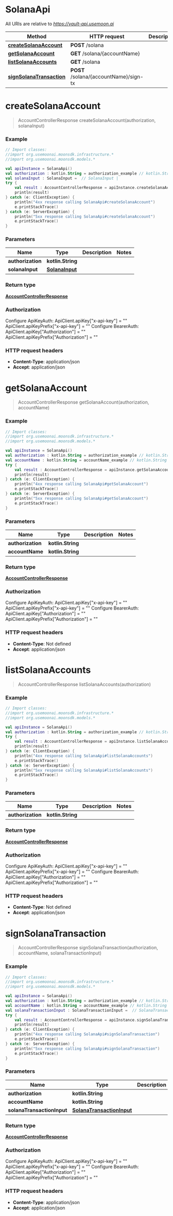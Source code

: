 # SolanaApi

All URIs are relative to *https://vault-api.usemoon.ai*

Method | HTTP request | Description
------------- | ------------- | -------------
[**createSolanaAccount**](SolanaApi.md#createSolanaAccount) | **POST** /solana | 
[**getSolanaAccount**](SolanaApi.md#getSolanaAccount) | **GET** /solana/{accountName} | 
[**listSolanaAccounts**](SolanaApi.md#listSolanaAccounts) | **GET** /solana | 
[**signSolanaTransaction**](SolanaApi.md#signSolanaTransaction) | **POST** /solana/{accountName}/sign-tx | 


<a id="createSolanaAccount"></a>
# **createSolanaAccount**
> AccountControllerResponse createSolanaAccount(authorization, solanaInput)



### Example
```kotlin
// Import classes:
//import org.usemoonai.moonsdk.infrastructure.*
//import org.usemoonai.moonsdk.models.*

val apiInstance = SolanaApi()
val authorization : kotlin.String = authorization_example // kotlin.String | 
val solanaInput : SolanaInput =  // SolanaInput | 
try {
    val result : AccountControllerResponse = apiInstance.createSolanaAccount(authorization, solanaInput)
    println(result)
} catch (e: ClientException) {
    println("4xx response calling SolanaApi#createSolanaAccount")
    e.printStackTrace()
} catch (e: ServerException) {
    println("5xx response calling SolanaApi#createSolanaAccount")
    e.printStackTrace()
}
```

### Parameters

Name | Type | Description  | Notes
------------- | ------------- | ------------- | -------------
 **authorization** | **kotlin.String**|  |
 **solanaInput** | [**SolanaInput**](SolanaInput.md)|  |

### Return type

[**AccountControllerResponse**](AccountControllerResponse.md)

### Authorization


Configure ApiKeyAuth:
    ApiClient.apiKey["x-api-key"] = ""
    ApiClient.apiKeyPrefix["x-api-key"] = ""
Configure BearerAuth:
    ApiClient.apiKey["Authorization"] = ""
    ApiClient.apiKeyPrefix["Authorization"] = ""

### HTTP request headers

 - **Content-Type**: application/json
 - **Accept**: application/json

<a id="getSolanaAccount"></a>
# **getSolanaAccount**
> AccountControllerResponse getSolanaAccount(authorization, accountName)



### Example
```kotlin
// Import classes:
//import org.usemoonai.moonsdk.infrastructure.*
//import org.usemoonai.moonsdk.models.*

val apiInstance = SolanaApi()
val authorization : kotlin.String = authorization_example // kotlin.String | 
val accountName : kotlin.String = accountName_example // kotlin.String | 
try {
    val result : AccountControllerResponse = apiInstance.getSolanaAccount(authorization, accountName)
    println(result)
} catch (e: ClientException) {
    println("4xx response calling SolanaApi#getSolanaAccount")
    e.printStackTrace()
} catch (e: ServerException) {
    println("5xx response calling SolanaApi#getSolanaAccount")
    e.printStackTrace()
}
```

### Parameters

Name | Type | Description  | Notes
------------- | ------------- | ------------- | -------------
 **authorization** | **kotlin.String**|  |
 **accountName** | **kotlin.String**|  |

### Return type

[**AccountControllerResponse**](AccountControllerResponse.md)

### Authorization


Configure ApiKeyAuth:
    ApiClient.apiKey["x-api-key"] = ""
    ApiClient.apiKeyPrefix["x-api-key"] = ""
Configure BearerAuth:
    ApiClient.apiKey["Authorization"] = ""
    ApiClient.apiKeyPrefix["Authorization"] = ""

### HTTP request headers

 - **Content-Type**: Not defined
 - **Accept**: application/json

<a id="listSolanaAccounts"></a>
# **listSolanaAccounts**
> AccountControllerResponse listSolanaAccounts(authorization)



### Example
```kotlin
// Import classes:
//import org.usemoonai.moonsdk.infrastructure.*
//import org.usemoonai.moonsdk.models.*

val apiInstance = SolanaApi()
val authorization : kotlin.String = authorization_example // kotlin.String | 
try {
    val result : AccountControllerResponse = apiInstance.listSolanaAccounts(authorization)
    println(result)
} catch (e: ClientException) {
    println("4xx response calling SolanaApi#listSolanaAccounts")
    e.printStackTrace()
} catch (e: ServerException) {
    println("5xx response calling SolanaApi#listSolanaAccounts")
    e.printStackTrace()
}
```

### Parameters

Name | Type | Description  | Notes
------------- | ------------- | ------------- | -------------
 **authorization** | **kotlin.String**|  |

### Return type

[**AccountControllerResponse**](AccountControllerResponse.md)

### Authorization


Configure ApiKeyAuth:
    ApiClient.apiKey["x-api-key"] = ""
    ApiClient.apiKeyPrefix["x-api-key"] = ""
Configure BearerAuth:
    ApiClient.apiKey["Authorization"] = ""
    ApiClient.apiKeyPrefix["Authorization"] = ""

### HTTP request headers

 - **Content-Type**: Not defined
 - **Accept**: application/json

<a id="signSolanaTransaction"></a>
# **signSolanaTransaction**
> AccountControllerResponse signSolanaTransaction(authorization, accountName, solanaTransactionInput)



### Example
```kotlin
// Import classes:
//import org.usemoonai.moonsdk.infrastructure.*
//import org.usemoonai.moonsdk.models.*

val apiInstance = SolanaApi()
val authorization : kotlin.String = authorization_example // kotlin.String | 
val accountName : kotlin.String = accountName_example // kotlin.String | 
val solanaTransactionInput : SolanaTransactionInput =  // SolanaTransactionInput | 
try {
    val result : AccountControllerResponse = apiInstance.signSolanaTransaction(authorization, accountName, solanaTransactionInput)
    println(result)
} catch (e: ClientException) {
    println("4xx response calling SolanaApi#signSolanaTransaction")
    e.printStackTrace()
} catch (e: ServerException) {
    println("5xx response calling SolanaApi#signSolanaTransaction")
    e.printStackTrace()
}
```

### Parameters

Name | Type | Description  | Notes
------------- | ------------- | ------------- | -------------
 **authorization** | **kotlin.String**|  |
 **accountName** | **kotlin.String**|  |
 **solanaTransactionInput** | [**SolanaTransactionInput**](SolanaTransactionInput.md)|  |

### Return type

[**AccountControllerResponse**](AccountControllerResponse.md)

### Authorization


Configure ApiKeyAuth:
    ApiClient.apiKey["x-api-key"] = ""
    ApiClient.apiKeyPrefix["x-api-key"] = ""
Configure BearerAuth:
    ApiClient.apiKey["Authorization"] = ""
    ApiClient.apiKeyPrefix["Authorization"] = ""

### HTTP request headers

 - **Content-Type**: application/json
 - **Accept**: application/json

